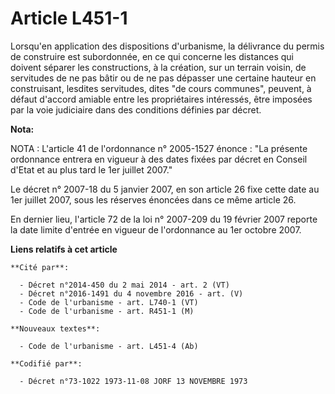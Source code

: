 # Article L451-1

Lorsqu'en application des dispositions d'urbanisme, la délivrance du permis de construire est subordonnée, en ce qui concerne
les distances qui doivent séparer les constructions, à la création, sur un terrain voisin, de servitudes de ne pas bâtir ou
de ne pas dépasser une certaine hauteur en construisant, lesdites servitudes, dites "de cours communes", peuvent, à défaut
d'accord amiable entre les propriétaires intéressés, être imposées par la voie judiciaire dans des conditions définies par
décret.

**Nota:**

NOTA : L'article 41 de l'ordonnance n° 2005-1527 énonce : "La présente ordonnance entrera en vigueur à des dates fixées par
décret en Conseil d'Etat et au plus tard le 1er juillet 2007."

Le décret n° 2007-18 du 5 janvier 2007, en son article 26 fixe cette date au 1er juillet 2007, sous les réserves énoncées
dans ce même article 26.

En dernier lieu, l'article 72 de la loi n° 2007-209 du 19 février 2007 reporte la date limite d'entrée en vigueur de
l'ordonnance au 1er octobre 2007.

**Liens relatifs à cet article**

	**Cité par**:

	  - Décret n°2014-450 du 2 mai 2014 - art. 2 (VT)
	  - Décret n°2016-1491 du 4 novembre 2016 - art. (V)
	  - Code de l'urbanisme - art. L740-1 (VT)
	  - Code de l'urbanisme - art. R451-1 (M)

	**Nouveaux textes**:

	  - Code de l'urbanisme - art. L451-4 (Ab)

	**Codifié par**:

	  - Décret n°73-1022 1973-11-08 JORF 13 NOVEMBRE 1973

